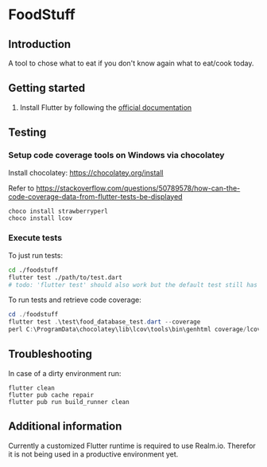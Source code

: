 # FoodStuff

## Introduction
A tool to chose what to eat if you don't know again what to eat/cook today.

## Getting started
1. Install Flutter by following the [official documentation](https://flutter.dev/docs/get-started/install)

## Testing

### Setup code coverage tools on Windows via chocolatey

Install chocolatey: https://chocolatey.org/install

Refer to https://stackoverflow.com/questions/50789578/how-can-the-code-coverage-data-from-flutter-tests-be-displayed

```
choco install strawberryperl
choco install lcov
```

### Execute tests

To just run tests:

```sh
cd ./foodstuff
flutter test ./path/to/test.dart
# todo: 'flutter test' should also work but the default test still has to be investigated
```

To run tests and retrieve code coverage:

```PowerShell
cd ./foodstuff
flutter test .\test\food_database_test.dart --coverage
perl C:\ProgramData\chocolatey\lib\lcov\tools\bin\genhtml coverage/lcov.info -o coverage/html
```

## Troubleshooting

In case of a dirty environment run:
```
flutter clean
flutter pub cache repair
flutter pub run build_runner clean
```

## Additional information
Currently a customized Flutter runtime is required to use Realm.io. Therefor it is not being used in a productive environment yet.
